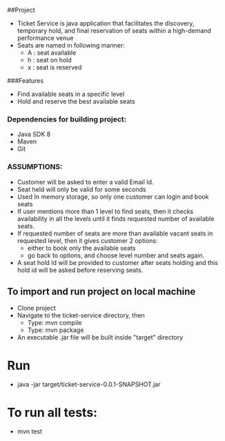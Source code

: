 
##Project 
* Ticket Service is java application that facilitates the discovery, temporary hold, and final reservation of seats within a high-demand performance venue
* Seats are named in following manner:
   * A : seat available
   * h : seat on hold
   * x : seat is reserved

###Features
* Find available seats in a specific level 
* Hold and reserve the best available seats 


### Dependencies for building project: 
* Java SDK 8
* Maven
* Git


### ASSUMPTIONS:
* Customer will be asked to enter a valid Email Id.
* Seat held will only be valid for some seconds
* Used In memory storage, so only one customer can login and book seats 	
* If user mentions more than 1 level to find seats, then it checks availability in all the levels until it finds requested number of available seats.
* If requested number of seats are more than available vacant seats in requested level, then it gives customer 2 options:
	* either to book only the available seats	
	* go back to options, and choose level number and seats again.
* A seat hold Id will be provided to customer after seats holding and this hold id will be  asked before reserving seats.


## To import and run project on local machine 
* Clone project
* Navigate to the ticket-service directory, then
    *  Type: mvn compile
    *  Type: mvn package
* An executable .jar file will be built inside "target" directory


# Run
* java -jar target/ticket-service-0.0.1-SNAPSHOT.jar


# To run all tests:
*  mvn test

